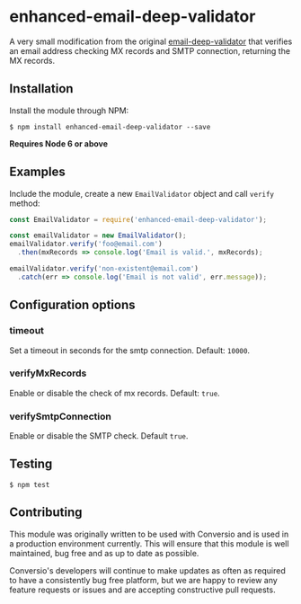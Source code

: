 # enhanced-email-deep-validator

A very small modification from the original [email-deep-validator](https://www.npmjs.com/package/email-deep-validator) that verifies an email address checking MX records and SMTP connection, returning the MX records.

## Installation

Install the module through NPM:

    $ npm install enhanced-email-deep-validator --save

**Requires Node 6 or above**

## Examples

Include the module, create a new `EmailValidator` object and call `verify` method:

```javascript
const EmailValidator = require('enhanced-email-deep-validator');

const emailValidator = new EmailValidator();
emailValidator.verify('foo@email.com')
  .then(mxRecords => console.log('Email is valid.', mxRecords);

emailValidator.verify('non-existent@email.com')
  .catch(err => console.log('Email is not valid', err.message));
```

## Configuration options

### timeout

Set a timeout in seconds for the smtp connection. Default: `10000`.

### verifyMxRecords

Enable or disable the check of mx records. Default: `true`.

### verifySmtpConnection

Enable or disable the SMTP check. Default `true`.

## Testing

    $ npm test

## Contributing

This module was originally written to be used with Conversio and is used in a production environment currently. This will ensure that this module is well maintained, bug free and as up to date as possible.

Conversio's developers will continue to make updates as often as required to have a consistently bug free platform, but we are happy to review any feature requests or issues and are accepting constructive pull requests.
